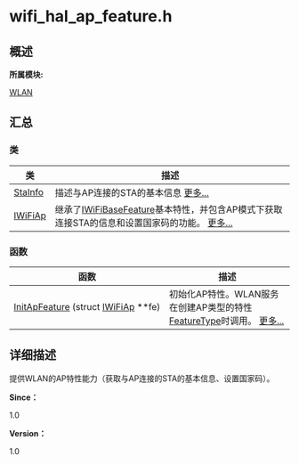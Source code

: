 # wifi_hal_ap_feature.h


## **概述**

**所属模块:**

[WLAN](_w_l_a_n.md)


## **汇总**


### 类

  | 类 | 描述 | 
| -------- | -------- |
| [StaInfo](_sta_info.md) | 描述与AP连接的STA的基本信息&nbsp;[更多...](_sta_info.md) | 
| [IWiFiAp](_i_wi_fi_ap.md) | 继承了[IWiFiBaseFeature](_i_wi_fi_base_feature.md)基本特性，并包含AP模式下获取连接STA的信息和设置国家码的功能。&nbsp;[更多...](_i_wi_fi_ap.md) | 


### 函数

  | 函数 | 描述 | 
| -------- | -------- |
| [InitApFeature](_w_l_a_n.md#initapfeature)&nbsp;(struct&nbsp;[IWiFiAp](_i_wi_fi_ap.md)&nbsp;\*\*fe) | 初始化AP特性。WLAN服务在创建AP类型的特性[FeatureType](_w_l_a_n.md#featuretype)时调用。&nbsp;[更多...](_w_l_a_n.md#initapfeature) | 


## **详细描述**

提供WLAN的AP特性能力（获取与AP连接的STA的基本信息、设置国家码）。

**Since：**

1.0

**Version：**

1.0
